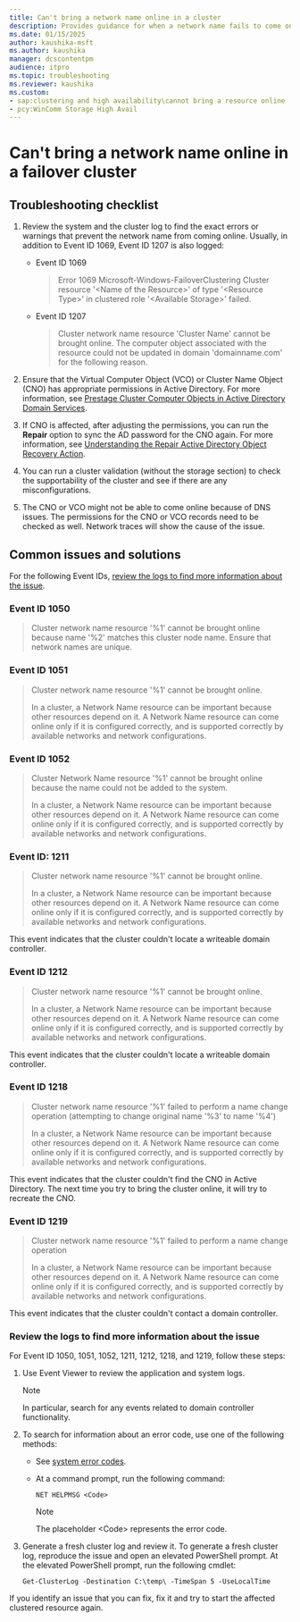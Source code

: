 ```yaml
---
title: Can't bring a network name online in a cluster
description: Provides guidance for when a network name fails to come online in a Windows-based failover cluster
ms.date: 01/15/2025
author: kaushika-msft
ms.author: kaushika
manager: dcscontentpm
audience: itpro
ms.topic: troubleshooting
ms.reviewer: kaushika
ms.custom:
- sap:clustering and high availability\cannot bring a resource online
- pcy:WinComm Storage High Avail
---
```

# Can't bring a network name online in a failover cluster

## Troubleshooting checklist

1. Review the system and the cluster log to find the exact errors or warnings that prevent the network name from coming online. Usually, in addition to Event ID 1069, Event ID 1207 is also logged:

   - Event ID 1069

     > Error 1069 Microsoft-Windows-FailoverClustering Cluster resource '\<Name of the Resource>' of type '\<Resource Type>' in clustered role '\<Available Storage>' failed.

   - Event ID 1207

     > Cluster network name resource 'Cluster Name' cannot be brought online. The computer object associated with the resource could not be updated in domain 'domainname.com' for the following reason.

2. Ensure that the Virtual Computer Object (VCO) or Cluster Name Object (CNO) has appropriate permissions in Active Directory. For more information, see [Prestage Cluster Computer Objects in Active Directory Domain Services](/previous-versions/windows/it-pro/windows-server-2012-R2-and-2012/dn466519%28v=ws.11%29).

3. If CNO is affected, after adjusting the permissions, you can run the **Repair** option to sync the AD password for the CNO again. For more information, see [Understanding the Repair Active Directory Object Recovery Action](https://techcommunity.microsoft.com/t5/failover-clustering/understanding-the-repair-active-directory-object-recovery-action/ba-p/371891).

4. You can run a cluster validation (without the storage section) to check the supportability of the cluster and see if there are any misconfigurations.

5. The CNO or VCO might not be able to come online because of DNS issues. The permissions for the CNO or VCO records need to be checked as well. Network traces will show the cause of the issue.

## Common issues and solutions

For the following Event IDs, [review the logs to find more information about the issue](#review-the-logs-to-find-more-information-about-the-issue).

### Event ID 1050

> Cluster network name resource '%1' cannot be brought online because name '%2' matches this cluster node name.  Ensure that network names are unique.

### Event ID 1051

> Cluster network name resource '%1' cannot be brought online.
>
> In a cluster, a Network Name resource can be important because other resources depend on it. A Network Name resource can come online only if it is configured correctly, and is supported correctly by available networks and network configurations.

### Event ID 1052

> Cluster Network Name resource '%1' cannot be brought online because the name could not be added to the system.
>
> In a cluster, a Network Name resource can be important because other resources depend on it. A Network Name resource can come online only if it is configured correctly, and is supported correctly by available networks and network configurations.

### Event ID: 1211

> Cluster network name resource '%1' cannot be brought online.
>
> In a cluster, a Network Name resource can be important because other resources depend on it. A Network Name resource can come online only if it is configured correctly, and is supported correctly by available networks and network configurations.

This event indicates that the cluster couldn't locate a writeable domain controller.

### Event ID 1212

> Cluster network name resource '%1' cannot be brought online.
>
> In a cluster, a Network Name resource can be important because other resources depend on it. A Network Name resource can come online only if it is configured correctly, and is supported correctly by available networks and network configurations.

This event indicates that the cluster couldn't locate a writeable domain controller.

### Event ID 1218

> Cluster network name resource '%1' failed to perform a name change operation (attempting to change original name '%3' to name '%4')
>
> In a cluster, a Network Name resource can be important because other resources depend on it. A Network Name resource can come online only if it is configured correctly, and is supported correctly by available networks and network configurations.

This event indicates that the cluster couldn't find the CNO in Active Directory. The next time you try to bring the cluster online, it will try to recreate the CNO.

### Event ID 1219

> Cluster network name resource '%1' failed to perform a name change operation
>
> In a cluster, a Network Name resource can be important because other resources depend on it. A Network Name resource can come online only if it is configured correctly, and is supported correctly by available networks and network configurations.

This event indicates that the cluster couldn't contact a domain controller.

### Review the logs to find more information about the issue

For Event ID 1050, 1051, 1052, 1211, 1212, 1218, and 1219, follow these steps:

1. Use Event Viewer to review the application and system logs.

   > [!NOTE]
   > In particular, search for any events related to domain controller functionality.

2. To search for information about an error code, use one of the following methods:

   - See [system error codes](/windows/win32/debug/system-error-codes).

   - At a command prompt, run the following command:

     ```console
     NET HELPMSG <Code>
     ```

     > [!NOTE]
     > The placeholder \<Code> represents the error code.

3. Generate a fresh cluster log and review it. To generate a fresh cluster log, reproduce the issue and open an elevated PowerShell prompt. At the elevated PowerShell prompt, run the following cmdlet:

   `Get-ClusterLog -Destination C:\temp\ -TimeSpan 5 -UseLocalTime`

If you identify an issue that you can fix, fix it and try to start the affected clustered resource again.
